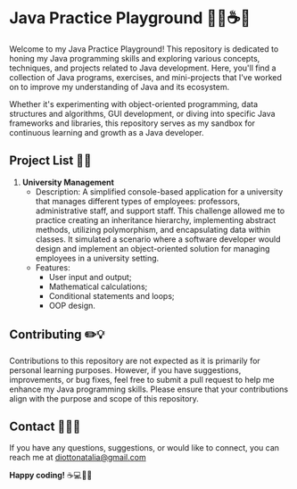# Java Practice Playground 👩‍💻☕️🎢

Welcome to my Java Practice Playground! This repository is dedicated to honing my Java programming skills and exploring various concepts, techniques, and projects related to Java development. Here, you'll find a collection of Java programs, exercises, and mini-projects that I've worked on to improve my understanding of Java and its ecosystem.

Whether it's experimenting with object-oriented programming, data structures and algorithms, GUI development, or diving into specific Java frameworks and libraries, this repository serves as my sandbox for continuous learning and growth as a Java developer. 

## Project List 📝📂

1. **University Management**
   - Description: A simplified console-based application for a university that manages different types of employees: professors, administrative staff, and support staff. This challenge allowed me to practice creating an inheritance hierarchy, implementing abstract methods, utilizing polymorphism, and encapsulating data within classes. It simulated a scenario where a software developer would design and implement an object-oriented solution for managing employees in a university setting. 
   - Features:
     - User input and output;
     - Mathematical calculations;
     - Conditional statements and loops;
     - OOP design.

## Contributing ✏️💡

Contributions to this repository are not expected as it is primarily for personal learning purposes. However, if you have suggestions, improvements, or bug fixes, feel free to submit a pull request to help me enhance my Java programming skills. Please ensure that your contributions align with the purpose and scope of this repository.

## Contact 👩‍💻📧

If you have any questions, suggestions, or would like to connect, you can reach me at diottonatalia@gmail.com 

**Happy coding!** ☕️💻🚀🔥
 
